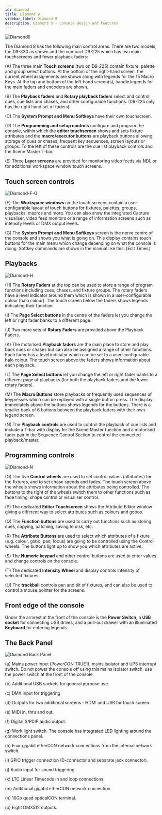 ```yaml
---
id: diamond
title: Diamond 9
sidebar_label: Diamond 9
description: Diamond 9 - console design and features
---
```


![Diamond9](/docs/images/Diamond-Main.png)

The Diamond 9 has the following main control areas. There are two models, the 
D9-330 as shown and the compact D9-225 which has two main touchscreens and
fewer playback faders:

\(A\) The three main **Touch screens** (two on D9-225) contain fixture, palette and group select
buttons. At the bottom of the right-hand screen, the current wheel assignments
are shown along with legends for the 15 Macro Keys. At the top and bottom of
the left-hand screen(s), handle legends for the main faders and encoders are shown.

\(B\) The **Playback faders** and **Rotary playback faders**
 select and control cues, cue lists and chases, and other configurable functions.
 (D9-225 only has the right hand set of faders).

\(C\) The **System Prompt and Menu Softkeys** have their own touchscreen.

\(D\) The **Programming and setup controls** configure and program the console,
within which the **editor touchscreen** shows and sets fixture attributes and 
the **macro/executor buttons** are playback buttons allowing storage of cues or
chases, frequent key sequences, screen layouts or groups. To the left of these
controls are the cue list playback controls and the Scene Master T-bar.

\(E\) Three **Layer screens** are provided for monitoring
video feeds via NDI, or for additional workspace window touch screens.



## Touch screen controls

![Diamond-F-G](/docs/images/Diamond-F.png)

\(F\) The **Workspace windows** on the touch screens contain a user-configurable
layout of touch buttons for fixtures, palettes, groups, playbacks, macros and more.
You can also show the integrated Capture visualiser, video feed monitors or a range
of information screens such as intensity levels or DMX output levels.

\(G\) The **System Prompt and Menu Softkeys** screen is the nerve centre of
the console and shows you what is going on. This display contains touch
buttons for the main menu which change depending on what the console
is doing. Softkey commands are shown in the manual 
like this: \[Edit Times\]

## Playbacks

![Diamond-H](/docs/images/Diamond-H.png)

\(H\) The **Rotary Faders** at the top can be used to store
a range of program functions including cues, chases, and fixture groups.
The rotary faders have a level indicator around them which is shown in
a user-configurable colour (halo colour).
The touch screen below the faders shows legends indicating their function.

\(I\) The **Page Select buttons** in the
centre of the faders let you change the left or right fader banks to a different page.

\(J\) Two more sets of **Rotary Faders** are provided above the Playback Faders.

\(K\) The motorised **Playback faders** are the main place to store and play back cues or chases
but can also be assigned a range of other functions. Each fader has a level indicator
which can be set to a user-configurable halo colour.
The touch screen above the faders shows information about
each playback.

\(L\) The **Page Select buttons** let you change the left or right
fader banks to a different page
of playbacks (for both the playback faders and the lower rotary faders). 

\(M\) The **Macro Buttons** store playbacks or frequently used sequences of keypresses
which can be replayed with a single button press. The display immediately above the buttons shows legends for
the buttons. There is a smaller bank of 6 buttons between the playback faders with
their own legend screen.

\(N\) The **Playback controls** are used to control the playback of cue
lists and include a T-bar with display for the Scene Master function and 
a motorised fader pair in the Sequence Control Section to control the 
connected playback/master.

## Programming controls

![Diamond-N](/docs/images/Diamond-O.png)

\(O\) The five  **Control wheels** are used to set control values (attributes) for
the fixtures, and to set chase speeds and fades. The touch screen above
the wheels shows information about the attributes being controlled. The buttons
to the right of the wheels switch them to other functions such as fade timing,
shape control or visualiser control.

\(P\) The dedicated **Editor Touchscreen** shows the Attribute Editor
window giving a different way to select attributes such as colours and gobos.

\(Q\) The **Function buttons** are used to carry out functions such as storing
cues, copying, patching, saving to disk, etc.

\(R\) The **Attribute Buttons** are used to select which attributes of
a fixture (e.g. colour, gobo, pan, focus) are going to be controlled
using the Control wheels. The buttons light up to show you which
attributes are active.

\(S\) The **Numeric keypad** and other control buttons are used to enter
values and change controls on the console.

\(T\) The dedicated **Intensity Wheel** and display controls intensity
of selected fixtures.

\(U\) The **trackball** controls pan and tilt of fixtures, and can also be
used to control a mouse pointer for the screens.

## Front edge of the console

Under the armrest at the front of the console is the **Power Switch**, a
**USB socket** for connecting USB drives, and a pull-out drawer with an 
illuminated **Keyboard** for entering legends.

## The Back Panel

![Diamond Back Panel](/docs/images/Diamond-Back.png)

\(a\) Mains power input (PowerCON TRUE1), mains isolator and UPS interrupt switch. Do not
power the console off using this mains isolator switch, use the power switch at the front
of the console.

\(b\) Additional USB sockets for general purpose use.

\(c\) DMX input for triggering.

\(d\) Outputs for two additional screens - HDMI and USB for touch screen.

\(e\) MIDI in, thru and out.

\(f\) Digital S/PDIF audio output.

\(g\) Work light switch. The console has integrated LED lighting around the connections panel.

\(h\) Four gigabit etherCON network connections from the internal network switch.

\(i\) GPIO trigger connection (D-connector and separate jack connector).

\(j\) Audio input for sound triggering.

\(k\) LTC Linear Timecode in and loop connections.

\(m\) Additional gigabit etherCON network connection.

\(n\) 10Gb quad opticalCON terminal.

\(o\) Eight DMX512 outputs.